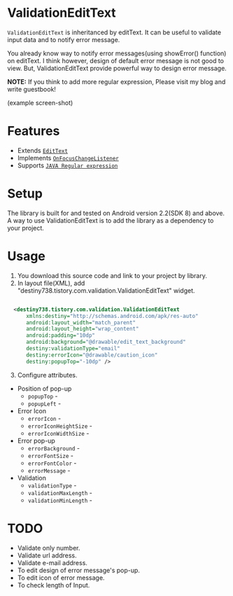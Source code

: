 ValidationEditText
==================
`ValidationEditText` is inheritanced by editText. It can be useful to validate input data and to notify error message. 

You already know way to notify error messages(using showError() function) on editText. I think however, design of default error message is not good to view. But, ValidationEditText provide powerful way to design error message. 

**NOTE:**
If you think to add more regular expression, Please visit my blog and write guestbook!

(example screen-shot)


Features
=====
* Extends [`EditText`](http://developer.android.com/reference/android/widget/EditText.html)
* Implements [`OnFocusChangeListener`](http://developer.android.com/reference/android/view/View.OnFocusChangeListener.html)
* Supports [`JAVA Regular expression`](http://docs.oracle.com/javase/7/docs/api/java/util/regex/Pattern.html)

Setup
=====

The library is built for and tested on Android version 2.2(SDK 8) and above. A way to use ValidationEditText is to add the library as a dependency to your project. 

Usage
=====

1. You download this source code and link to your project by library.
2. In layout file(XML), add "destiny738.tistory.com.validation.ValidationEditText" widget.
  ```xml
  
    <destiny738.tistory.com.validation.ValidationEditText
        xmlns:destiny="http://schemas.android.com/apk/res-auto"
        android:layout_width="match_parent"
        android:layout_height="wrap_content" 
        android:padding="10dp"
        android:background="@drawable/edit_text_background"
        destiny:validationType="email" 
        destiny:errorIcon="@drawable/caution_icon"
        destiny:popupTop="-10dp" />
  
  ```
3. Configure attributes.
 * Position of pop-up  
    * `popupTop` - 
    * `popupLeft` -
 * Error Icon
    * `errorIcon` - 
    * `errorIconHeightSize` -
    * `errorIconWidthSize` -
 * Error pop-up
    * `errorBackground` -
    * `errorFontSize` - 
    * `errorFontColor` - 
    * `errorMessage` - 
 * Validation
    * `validationType` -
    * `validationMaxLength` -
    * `validationMinLength` -

TODO
=====

* Validate only number.
* Validate url address.
* Validate e-mail address.
* To edit design of error message's pop-up.
* To edit icon of error message.
* To check length of Input.
